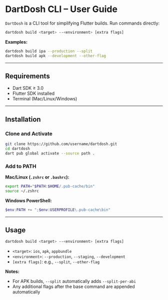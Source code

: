 # DartDosh CLI – User Guide

`DartDosh` is a CLI tool for simplifying Flutter builds. Run commands directly:

```bash
dartdosh build <target> --<environment> [extra flags]
```

**Examples:**

```bash
dartdosh build ipa --production --split
dartdosh build apk --development --other-flag
```

---

## Requirements

* Dart SDK ≥ 3.0
* Flutter SDK installed
* Terminal (Mac/Linux/Windows)

---

## Installation

### Clone and Activate

```bash
git clone https://github.com/username/dartdosh.git
cd dartdosh
dart pub global activate --source path .
```

### Add to PATH

**Mac/Linux (`.zshrc` or `.bashrc`):**

```bash
export PATH="$PATH:$HOME/.pub-cache/bin"
source ~/.zshrc
```

**Windows PowerShell:**

```powershell
$env:PATH += ";$env:USERPROFILE\.pub-cache\bin"
```

---

## Usage

```bash
dartdosh build <target> --<environment> [extra flags]
```

* `<target>`: `ios`, `apk`, `appbundle`
* `<environment>`: `--production`, `--staging`, `--development`
* `[extra flags]`: e.g., `--split`, `--other-flag`

**Notes:**

* For APK builds, `--split` automatically adds `--split-per-abi`
* Any additional flags after the base command are appended automatically
